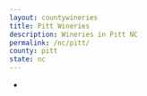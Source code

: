 ```yaml
---
layout: countywineries
title: Pitt Wineries
description: Wineries in Pitt NC
permalink: /nc/pitt/
county: pitt
state: nc
---
```

-
